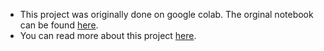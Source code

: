 * This project was originally done on google colab. The orginal notebook can be found [here](https://colab.research.google.com/drive/1Wye-IVFSqfBm26TK4d-9hqLl21_P_Zzx?usp=sharing).
* You can read more about this project [here](https://tejasmohanayyar.github.io/ppe-detection).
